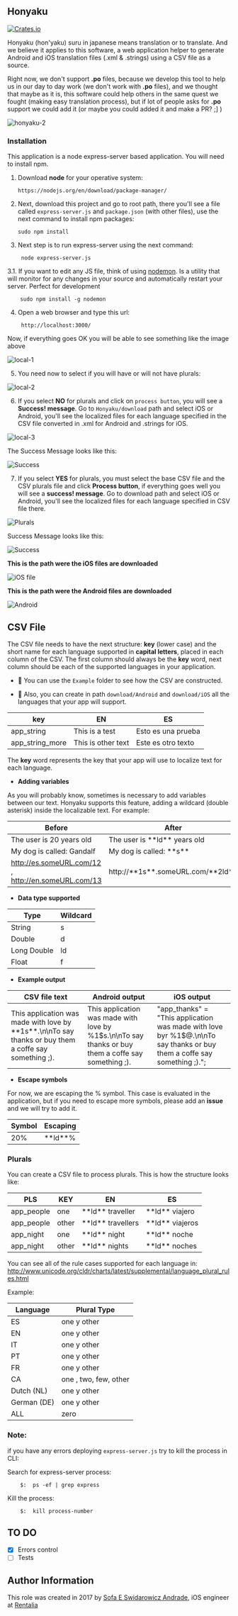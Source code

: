 ## Honyaku  

[![Crates.io](https://img.shields.io/crates/l/rustc-serialize.svg)]() 

Honyaku (hon'yaku) suru in japanese means translation or to translate. And we believe it applies to this software, a web application helper to generate Android and iOS translation files (.xml & .strings) using a CSV file as a source.

Right now, we don't support **.po** files, because we develop this tool to help us in our day to day work (we don't work with **.po** files), and we thought that maybe as it is, this software could help others in the same quest we fought (making easy translation process), but if lot of people asks for **.po** support we could add it (or maybe you could added it and make a PR? ;] )

![honyaku-2](https://cloud.githubusercontent.com/assets/724536/25695649/44c0b0ea-30b4-11e7-9730-c4da1f4149b6.gif)

### Installation

This application is a node express-server based application. You will need to install npm.

1. Download **node** for your operative system:

       https://nodejs.org/en/download/package-manager/

2. Next, download this project and go to root path, there you'll see a file called `express-server.js` and `package.json` (with other files), use the next command to install npm packages:

       sudo npm install

3. Next step is to run express-server using the next command:

        node express-server.js
        
3.1. If you want to edit any JS file, think of using [nodemon](https://nodemon.io/). Is a utility that will monitor for any changes in your source and automatically restart your server. Perfect for development 

        sudo npm install -g nodemon

4. Open a web browser and type this url:

        http://localhost:3000/

Now, if everything goes OK you will be able to see something like the image above

![local-1](https://cloud.githubusercontent.com/assets/724536/25441508/b8567aac-2aa2-11e7-9137-372bd31585c3.png)

5. You need now to select if you will have or will not have plurals:

![local-2](https://cloud.githubusercontent.com/assets/724536/25441512/bd1e0fbe-2aa2-11e7-891c-a6f2e8a7ce42.png)

6. If you select **NO** for plurals and click on `process button`, you will see a **Success! message**. Go to `Honyaku/download` path and select iOS or Android, you'll see the localized files for each language specified in the CSV file converted in .xml for Android and .strings for iOS.


![local-3](https://cloud.githubusercontent.com/assets/724536/25441807/88cb04aa-2aa3-11e7-9d24-57dd9be66343.png)


The Success Message looks like this:

![Success](https://cloud.githubusercontent.com/assets/724536/25346311/8df6a9ee-2917-11e7-879b-ed431d548767.png)


7. If you select **YES** for plurals, you must select the base CSV file and the CSV plurals file and click **Process button**, if everything goes well you will see a **success! message**. Go to download path and select iOS or Android, you'll see the localized files for each language specified in CSV file there.

![Plurals](https://cloud.githubusercontent.com/assets/724536/25441942/f35457d6-2aa3-11e7-9c38-36700892dd82.png)

Success Message looks like this:

![Success](https://cloud.githubusercontent.com/assets/724536/25346311/8df6a9ee-2917-11e7-879b-ed431d548767.png)


**This is the path were the iOS files are downloaded**

![iOS file](https://cloud.githubusercontent.com/assets/724536/25345429/55fc5838-2915-11e7-83f7-c796941d9424.png)

**This is the path were the Android files are downloaded**

![Android](https://cloud.githubusercontent.com/assets/724536/25345488/8a9f6350-2915-11e7-8619-fe5bd02617bd.png)




## CSV File

The CSV file needs to have the next structure: **key** (lower case) and the short name for each language supported in **capital letters**, placed in each column of the CSV. The first column should always be the **key** word, next column should be each of the supported languages in your application. 

-  :page_facing_up: You can use the `Example` folder to see how the CSV are constructed. 

 - :memo: Also, you can create in path `download/Android`  and `download/iOS` all the languages that your app will support. 



key          |       EN      | ES
------------ | ------------- | -------------
app_string | This is a test | Esto es una prueba
app_string_more | This is other text | Este es otro texto


The **key** word represents the key that your app will use to localize text for each language.


- **Adding variables**

As you will probably know, sometimes is necessary to add variables between our text. Honyaku supports this feature, adding a wildcard (double asterisk) inside the localizable text. For example:


Before       |       After
------------ | -------------
The user is 20 years old | The user is \*\*ld\*\* years old
My dog is called: Gandalf | My dog is called: \*\*s\*\*
http://es.someURL.com/12 , http://en.someURL.com/13 | http://\*\*1s\*\*.someURL.com/\*\*2ld\*\*



- **Data type supported**

Type         |       Wildcard
------------ | -------------
String	      | s
Double	      | d
Long Double  | ld
Float        | f



- **Example output**

CSV file text  |       Android output      | iOS output
------------   | -------------             | -------------
This application was made with love by \*\*1s\*\*.\n\nTo say thanks or buy them a coffe say something ;).  | <string name="app_thanks">This application was made with love by %1$s.\n\nTo say thanks or buy them a coffe say something ;).</string> | "app_thanks" = "This application was made with love byr %1$@.\n\nTo say thanks or buy them a coffe say something ;).";



- **Escape symbols**

For now, we are escaping the % symbol. This case is evaluated in the application, but if you need to escape more symbols, please add an **issue** and we will try to add it.

Symbol       |       Escaping
------------ | -------------
20%	      |  \*\*ld\*\*%




### Plurals

You can create a CSV file to process plurals. This is how the structure looks like:

PLS          |       KEY      | EN                     | ES
------------ | -------------  | -------------          | -------------
app_people   | one            |  \*\*ld\*\* traveller  |  \*\*ld\*\* viajero
app_people   | other          |  \*\*ld\*\* travellers |  \*\*ld\*\* viajeros
app_night    | one            |  \*\*ld\*\* night      |  \*\*ld\*\* noche
app_night    | other          |  \*\*ld\*\* nights     |  \*\*ld\*\* noches


You can see all of the rule cases supported for each language in: http://www.unicode.org/cldr/charts/latest/supplemental/language_plural_rules.html

Example:

Language     |   Plural Type
------------ | -------------       
ES | one y other
EN | one y other
IT | one y other
PT | one y other
FR | one y other
CA | one , two, few, other
Dutch (NL) | one y other
German (DE) | one y other
ALL | zero




### Note:

if you have any errors deploying `express-server.js` try to kill the process in CLI:

Search for express-server process:

        $:  ps -ef | grep express

Kill the process:

        $:  kill process-number

## TO DO

- [x] Errors control
- [ ] Tests

Author Information
------------------
This role was created in 2017 by [Sofa E Swidarowicz Andrade](https://github.com/phynet), iOS engineer at [Rentalia](https://www.rentalia.com)
